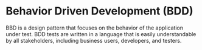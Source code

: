 # Behavior Driven Development (BDD)


BBD is a design pattern that focuses on the behavior of the application under test. BDD tests are written in a language that is easily understandable by all stakeholders, including business users, developers, and testers.

